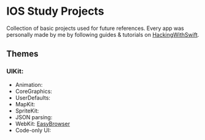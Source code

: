# IOS Study Projects
Collection of basic projects used for future references.
Every app was personally made by me by following guides & tutorials on [HackingWithSwift](https://www.hackingwithswift.com).

## Themes
### UIKit:

- Animation:
- CoreGraphics:
- UserDefaults:
- MapKit:
- SpriteKit:
- JSON parsing:
- WebKit: [EasyBrowser](UIKit/EasyBrowser)
- Code-only UI:
